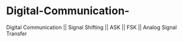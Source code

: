 # Digital-Communication-
Digital Communication || Signal Shifting || ASK || FSK || Analog Signal Transfer 
